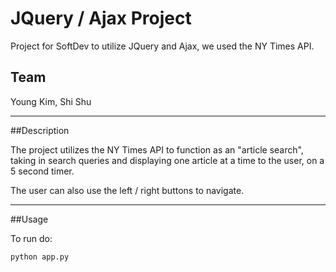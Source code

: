 # JQuery / Ajax Project

Project for SoftDev to utilize JQuery and Ajax, we used the NY Times API.

## Team

Young Kim, Shi Shu

---

##Description

The project utilizes the NY Times API to function as an "article search",
taking in search queries and displaying one article at a time to the user, on a 5 second timer.

The user can also use the left / right buttons to navigate.

---

##Usage

To run do:

```sh
python app.py
```
